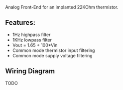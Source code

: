 Analog Front-End for an implanted 22KOhm thermistor.


## Features:
* 1Hz highpass filter
* 1KHz lowpass filter
* Vout = 1.65 + 100\*Vin
* Common mode thermistor input filtering
* Common mode supply voltage filtering

## Wiring Diagram
TODO
